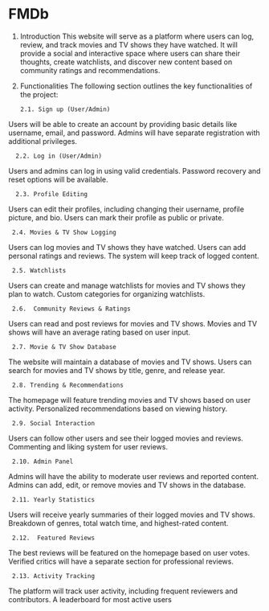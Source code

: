 # FMDb
1. Introduction 
 This website will serve as a platform where users can log, review, and track movies and TV shows they have watched. It will provide a social and interactive space where users can share their thoughts, create watchlists, and discover new content based on community ratings and recommendations.
2. Functionalities 
 The following section outlines the key functionalities of the project:



       2.1. Sign up (User/Admin) 
Users will be able to create an account by providing basic details like username, email, and password.
Admins will have separate registration with additional privileges.

      2.2. Log in (User/Admin) 
Users and admins can log in using valid credentials.
Password recovery and reset options will be available.

      2.3. Profile Editing 
Users can edit their profiles, including changing their username, profile picture, and bio.
Users can mark their profile as public or private.

     2.4. Movies & TV Show Logging 
Users can log movies and TV shows they have watched.
Users can add personal ratings and reviews.
The system will keep track of logged content.

     2.5. Watchlists
Users can create and manage watchlists for movies and TV shows they plan to watch.
Custom categories for organizing watchlists.

     2.6.  Community Reviews & Ratings
Users can read and post reviews for movies and TV shows.
Movies and TV shows will have an average rating based on user input.

     2.7. Movie & TV Show Database
The website will maintain a database of movies and TV shows.
Users can search for movies and TV shows by title, genre, and release year.

     2.8. Trending & Recommendations
The homepage will feature trending movies and TV shows based on user activity.
Personalized recommendations based on viewing history.

     2.9. Social Interaction
Users can follow other users and see their logged movies and reviews.
Commenting and liking system for user reviews.

     2.10. Admin Panel
Admins will have the ability to moderate user reviews and reported content.
Admins can add, edit, or remove movies and TV shows in the database.

     2.11. Yearly Statistics
Users will receive yearly summaries of their logged movies and TV shows.
Breakdown of genres, total watch time, and highest-rated content.

     2.12.  Featured Reviews
The best reviews will be featured on the homepage based on user votes.
Verified critics will have a separate section for professional reviews.

     2.13. Activity Tracking 
The platform will track user activity, including frequent reviewers and contributors.
A leaderboard for most active users 
